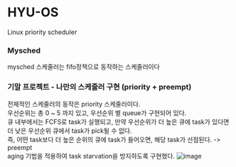 # HYU-OS   
Linux priority scheduler   

### Mysched
mysched 스케줄러는 fifo정책으로 동작하는 스케줄러이다   

### 기말 프로젝트 - 나만의 스케줄러 구현 (priority + preempt)
전체적인 스케줄러의 동작은 priority 스케줄러이다.   
우선순위는 총 0 ~ 5 까지 있고, 우선순위 별 queue가 구현되어 있다.   
큐 내부에서는 FCFS로 task가 실행되고, 만약 우선순위가 더 높은 큐에 task가 있다면 더 낮은 우선순위 큐에서 task가 pick될 수 없다.   
즉, 어떤 task보다 더 높은 순위의 큐에 task가 들어오면, 해당 task가 선점된다. -> preempt   
aging 기법을 적용하여 task starvation을 방지하도록 구현했다. 
![image](https://user-images.githubusercontent.com/77712822/229115332-88f2c24f-c7bc-4bd0-8cbc-c80575918ab4.png)
